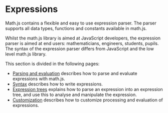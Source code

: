 # Expressions

Math.js contains a flexible and easy to use expression parser.
The parser supports all data types, functions and constants available in math.js.

Whilst the math.js library is aimed at JavaScript developers, the expression
parser is aimed at end users: mathematicians, engineers, students, pupils.
The syntax of the expression parser differs from JavaScript and the low level
math.js library.

This section is divided in the following pages:

- [Parsing and evaluation](parsing.md) describes how to parse and
  evaluate expressions with math.js.
- [Syntax](syntax.md) describes how to write expressions.
- [Expression trees](expression_trees.md) explains how to parse an expression into an
  expression tree, and use this to analyse and manipulate the expression.
- [Customization](customization.md) describes how to customize processing and
  evaluation of expressions.
